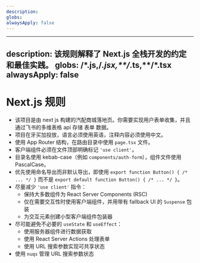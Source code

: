 ```yaml
---
description:
globs:
alwaysApply: false
---
```

---
description: 该规则解释了 Next.js 全栈开发的约定和最佳实践。
globs: **/*.js,**/*.jsx,**/*.ts,**/*.tsx
alwaysApply: false
---

# Next.js 规则
- 该项目是由 next js 构建的汽配商城落地页。你需要实现用户表单收集，并且通过飞书的多维表格 api 存储 表单 数据。
- 项目在牙买加投放，语言必须使用英语，注释内容必须使用中文。
- 使用 App Router 结构，在路由目录中使用 `page.tsx` 文件。
- 客户端组件必须在文件顶部明确标记 `'use client'`。
- 目录名使用 kebab-case（例如 `components/auth-form`），组件文件使用 PascalCase。
- 优先使用命名导出而非默认导出，即使用 `export function Button() { /* ... */ }` 而不是 `export default function Button() { /* ... */ }`。
- 尽量减少 `'use client'` 指令：
  - 保持大多数组件为 React Server Components (RSC)
  - 仅在需要交互性时使用客户端组件，并用带有 fallback UI 的 `Suspense` 包装
  - 为交互元素创建小型客户端组件包装器
- 尽可能避免不必要的 `useState` 和 `useEffect`：
  - 使用服务器组件进行数据获取
  - 使用 React Server Actions 处理表单
  - 使用 URL 搜索参数实现可共享状态
- 使用 `nuqs` 管理 URL 搜索参数状态